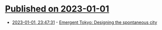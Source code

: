 # [Published on 2023-01-01](index.md)

* [2023-01-01, 23:47:31](https://news.ycombinator.com/item?id=34212465) - [Emergent Tokyo: Designing the spontaneous city](https://www.bloomberg.com/news/articles/2022-07-21/tokyo-s-urban-planning-secrets-revealed-in-new-book)
